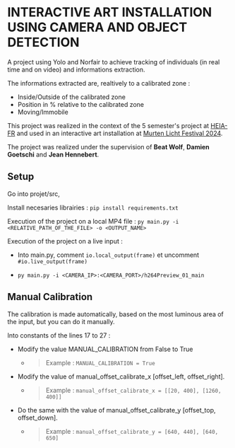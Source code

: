 # INTERACTIVE ART INSTALLATION USING CAMERA AND OBJECT DETECTION



A project using Yolo and Norfair to achieve tracking of individuals (in real time and on video) and informations extraction.

The informations extracted are, realtively to a calibrated zone :

- Inside/Outside of the calibrated zone
- Position in % relative to the calibrated zone
- Moving/Immobile

This project was realized in the context of the 5 semester's project at [HEIA-FR](https://www.heia-fr.ch/) and 
used in an interactive art installation at [Murten Licht Festival 2024](https://fr.murtenlichtfestival.ch/).

The project was realized under the supervision of **Beat Wolf**, **Damien Goetschi** and **Jean Hennebert**.



## Setup

  

Go into projet/src,

Install necesaries librairies : `pip install requirements.txt`

  

Execution of the project on a local MP4 file : `py main.py -i <RELATIVE_PATH_OF_THE_FILE> -o <OUTPUT_NAME>`

  

Execution of the project on a live input :

- Into main.py, comment `io.local_output(frame)` et uncomment `#io.live_output(frame)`

- `py main.py -i <CAMERA_IP>:<CAMERA_PORT>/h264Preview_01_main`

  
## Manual Calibration



The calibration is made automatically, based on the most luminous area of the input, but you can do it manually.



Into constants of the lines 17 to 27 :

- Modify the value MANUAL_CALIBRATION from False to True

	- >Example : `MANUAL_CALIBRATION = True`

- Modify the value of manual_offset_calibrate_x [offset_left, offset_right].

	- >Example : `manual_offset_calibrate_x = [[20, 400], [1260, 400]]`

- Do the same with the value of manual_offset_calibrate_y [offset_top, offset_down].

	- >Example : `manual_offset_calibrate_y = [640, 440], [640, 650]`
